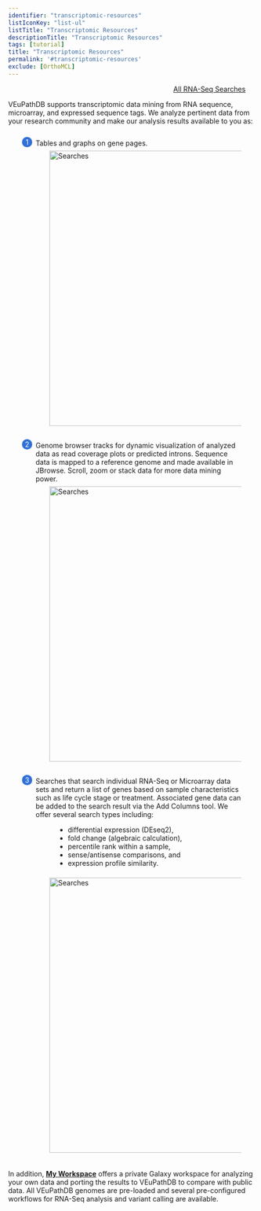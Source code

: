 ```yaml
---
identifier: "transcriptomic-resources"
listIconKey: "list-ul"
listTitle: "Transcriptomic Resources"
descriptionTitle: "Transcriptomic Resources"
tags: [tutorial]
title: "Transcriptomic Resources"
permalink: '#transcriptomic-resources'
exclude: [OrthoMCL]
---
```

<style>
  .transcriptomic-resources-feature {
    margin: auto;
  }
  .transcriptomic-resources-feature--panels {
    display: flex;
    flex-wrap: wrap;
    align-items: flex-start;
    counter-reset: panel;
  }
  .transcriptomic-resources-feature--panels > * {
    overflow: hidden;
    margin: 0 2em;
  }
  .transcriptomic-resources-feature--panels > * > div {
    margin-top: 1em;
    margin-left: 2em;
    position: relative;
  }
  .transcriptomic-resources-feature--panels > * img {
    margin-left: 2em;
  }
  .transcriptomic-resources-feature--panels > * > div:before {
    counter-increment: panel;
    content: counter(panel);
    background: #3171d8;
    border-radius: 1em;
    height: 1.5em;
    width: 1.5em;
    display: inline-flex;
    justify-content: center;
    align-items: center;
    margin-right: .5em;
    color: white;
    position: absolute;
    left: -2em;
    top: -0.25em;
  }
  #topright {
    text-align: right;
  }

</style>
<div id="topright">
   <a href="/a/app/search/transcript/GenesByRNASeqEvidence">All RNA-Seq Searches</a>&nbsp; &nbsp; &nbsp;
</div>
<div class="transcriptomic-resources-feature">
<p class="card-text">VEuPathDB supports transcriptomic data mining from RNA sequence, microarray, and expressed sequence tags. We analyze pertinent data from your research community and make our analysis results available to you as:</p>

<div class="transcriptomic-resources-feature--panels">
  <div>
    <div>Tables and graphs on gene pages.   </div>
      <img style="width: 40em; margin-top: .5em; margin-left: 4em;" src="{{ "/assets/images/resources_tools/Transcript-Table-Graph.png" | absolute_url }}" alt="Searches"/><br/><br/>
  </div>
  <div>
    <div>Genome browser tracks for dynamic visualization of analyzed data as read coverage plots or predicted introns. Sequence data is mapped to a reference genome and made available in JBrowse. Scroll, zoom or stack data for more data mining power. </div>
      <img style="width: 40em; margin-top: .5em; margin-left: 4em;" src="{{ "/assets/images/resources_tools/Transcript-JBrowse-2.png" | absolute_url }}" alt="Searches"/><br/><br/>
  </div>
  <div>
    <div>Searches that search individual RNA-Seq or Microarray data sets and return a list of genes based on sample characteristics such as life cycle stage or treatment. Associated gene data can be added to the search result via the Add Columns tool.  We offer several search types including:
       <div style="margin-left: 3em;">
       <ul>
         <li>differential expression (DEseq2),</li>
         <li>fold change (algebraic calculation),</li>
         <li>percentile rank within a sample,</li>
         <li>sense/antisense comparisons, and</li>
         <li>expression profile similarity.</li> 
       </ul>  
       </div>
     </div>
      <img style="width: 40em; margin-top: .5em; margin-left: 4em;" src="{{ "/assets/images/resources_tools/transcript-add-column-crop-box.png" | absolute_url }}" alt="Searches"/>
  </div>
  </div>
<br/><br/>
 In addition, <a href="/a/app/galaxy-orientation"><b>My Workspace</b></a> offers a private Galaxy workspace for analyzing your own data and porting the results to VEuPathDB to compare with public data.  All VEuPathDB genomes are pre-loaded and several pre-configured workflows for RNA-Seq analysis and variant calling are available.
</div>
